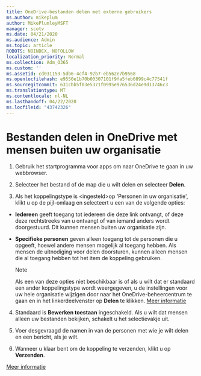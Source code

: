 ```yaml
---
title: OneDrive-bestanden delen met externe gebruikers
ms.author: mikeplum
author: MikePlumleyMSFT
manager: scotv
ms.date: 04/21/2020
ms.audience: Admin
ms.topic: article
ROBOTS: NOINDEX, NOFOLLOW
localization_priority: Normal
ms.collection: Adm_O365
ms.custom: ''
ms.assetid: cd031153-5db6-4cf4-92b7-eb562e7b9568
ms.openlocfilehash: e9550e1b70b00307101f9fa5feb0899c4c77541f
ms.sourcegitcommit: 631cbb5f03e5371f0995e976536d24e9d13746c3
ms.translationtype: MT
ms.contentlocale: nl-NL
ms.lasthandoff: 04/22/2020
ms.locfileid: "43742326"
---
```

# <a name="share-files-in-onedrive-with-people-outside-your-organization"></a>Bestanden delen in OneDrive met mensen buiten uw organisatie

1. Gebruik het startprogramma voor apps om naar OneDrive te gaan in uw webbrowser. 
    
2. Selecteer het bestand of de map die u wilt delen en selecteer **Delen**. 
    
3. Als het koppelingstype is \<ingesteld\>op 'Personen in uw organisatie', klikt u op de pijl-omlaag en selecteert u een van de volgende opties: 
    
  - **Iedereen** geeft toegang tot iedereen die deze link ontvangt, of deze deze rechtstreeks van u ontvangt of van iemand anders wordt doorgestuurd. Dit kunnen mensen buiten uw organisatie zijn. 
    
  - **Specifieke personen** geven alleen toegang tot de personen die u opgeeft, hoewel andere mensen mogelijk al toegang hebben. Als mensen de uitnodiging voor delen doorsturen, kunnen alleen mensen die al toegang hebben tot het item de koppeling gebruiken. 
    
    > [!NOTE]
    > Als een van deze opties niet beschikbaar is of als u wilt dat er standaard een ander koppelingstype wordt weergegeven, u de instellingen voor uw hele organisatie wijzigen door naar het OneDrive-beheercentrum te gaan en in het linkerdeelvenster op **Delen** te klikken. [Meer informatie](https://go.microsoft.com/fwlink/?linkid=871961)
  
4. Standaard is **Bewerken toestaan** ingeschakeld. Als u wilt dat mensen alleen uw bestanden bekijken, schakelt u het selectievakje uit. 
    
5. Voer desgevraagd de namen in van de personen met wie je wilt delen en een bericht, als je wilt.
    
6. Wanneer u klaar bent om de koppeling te verzenden, klikt u op **Verzenden**. 
    
[Meer informatie](https://go.microsoft.com/fwlink/?linkid=871861)
  

